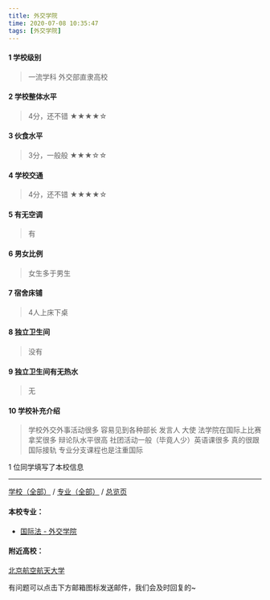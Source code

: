 ```yaml
---
title: 外交学院
time: 2020-07-08 10:35:47
tags: [外交学院]
---
```

#### 1 学校级别
> 一流学科 外交部直隶高校


#### 2 学校整体水平
> 4分，还不错
★★★★☆


#### 3 伙食水平
>  3分，一般般
★★★☆☆


#### 4 学校交通
> 4分，还不错
★★★★☆


#### 5 有无空调
> 有


#### 6 男女比例
> 女生多于男生


#### 7 宿舍床铺
> 4人上床下桌
 

#### 8 独立卫生间
> 没有


#### 9 独立卫生间有无热水
> 无


#### 10 学校补充介绍
> 学校外交外事活动很多 容易见到各种部长 发言人 大使 法学院在国际上比赛拿奖很多 辩论队水平很高 社团活动一般（毕竟人少）英语课很多 真的很跟国际接轨 专业分支课程也是注重国际

1 位同学填写了本校信息
***
[学校（全部）](https://univgo.github.io/2020/07/09/学校汇总页) / [专业（全部）](https://univgo.github.io/2020/07/09/专业汇总页) / [总览页](https://univgo.github.io/2020/07/09/总览)
#### 本校专业：
- [国际法 - 外交学院](https://univgo.github.io/2020/07/08/国际法%20-%20外交学院)

#### 附近高校：
[北京航空航天大学](https://univgo.github.io/2020/07/08/北京航空航天大学)


有问题可以点击下方邮箱图标发送邮件，我们会及时回复的~
